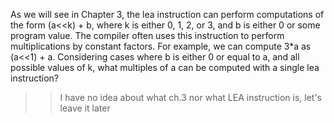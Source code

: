 As we will see in Chapter 3, the lea instruction can perform computations of the
form (a<<k) + b, where k is either 0, 1, 2, or 3, and b is either 0 or some
program value. The compiler often uses this instruction to perform
multiplications by constant factors. For example, we can compute 3*a as (a<<1) +
a. Considering cases where b is either 0 or equal to a, and all possible values of k,
what multiples of a can be computed with a single lea instruction?

>> I have no idea about what ch.3 nor what LEA instruction is, let's leave it later